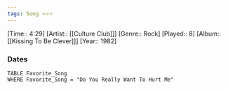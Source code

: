 ```yaml
---
tags: Song ⭐⭐⭐ 
---
```

[Time:: 4:29]
[Artist:: [[Culture Club]]]
[Genre:: Rock]
[Played:: 8]
[Album:: [[Kissing To Be Clever]]]
[Year:: 1982]
### Dates
````dataview
TABLE Favorite_Song
WHERE Favorite_Song = "Do You Really Want To Hurt Me"
````
